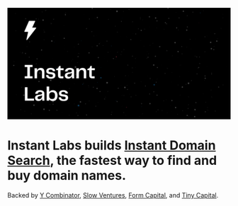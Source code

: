 ![Cover logo](./cover.svg)

# Instant Labs builds [Instant Domain Search](https://instantdomainsearch.com/), the fastest way to find and buy domain names.

Backed by [Y Combinator](https://ycombinator.com), [Slow Ventures](https://slow.co), [Form Capital](https://formcapital.com/), and [Tiny Capital](https://www.tiny.com).
